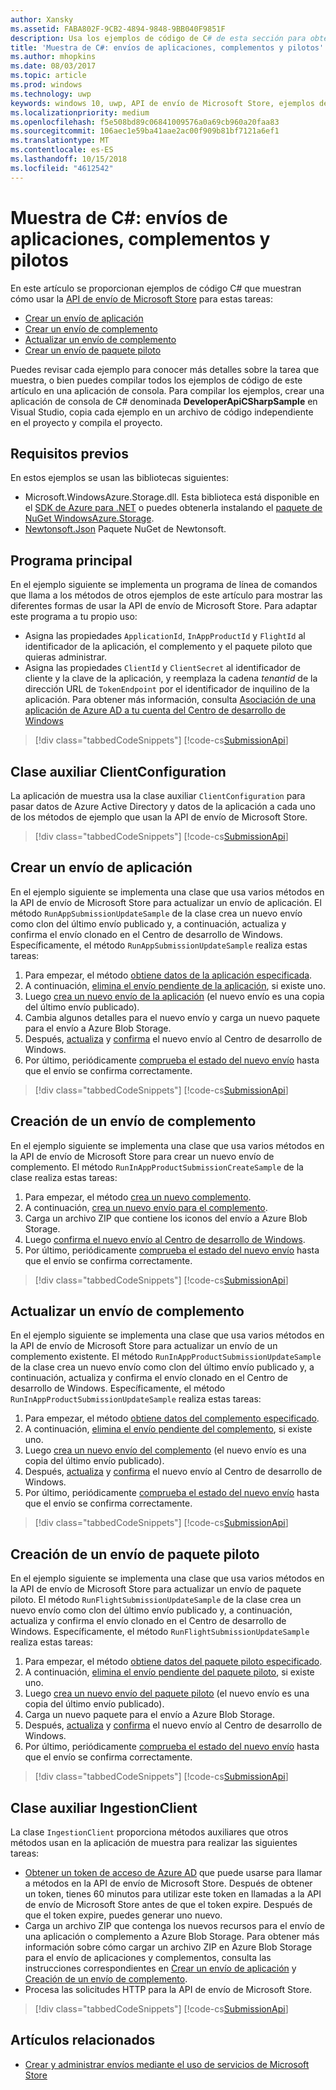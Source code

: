 ```yaml
---
author: Xansky
ms.assetid: FABA802F-9CB2-4894-9848-9BB040F9851F
description: Usa los ejemplos de código de C# de esta sección para obtener más información sobre cómo usar la API de envío de Microsoft Store.
title: 'Muestra de C#: envíos de aplicaciones, complementos y pilotos'
ms.author: mhopkins
ms.date: 08/03/2017
ms.topic: article
ms.prod: windows
ms.technology: uwp
keywords: windows 10, uwp, API de envío de Microsoft Store, ejemplos de código, C#
ms.localizationpriority: medium
ms.openlocfilehash: f5e508bd89c06841009576a0a69cb960a20faa83
ms.sourcegitcommit: 106aec1e59ba41aae2ac00f909b81bf7121a6ef1
ms.translationtype: MT
ms.contentlocale: es-ES
ms.lasthandoff: 10/15/2018
ms.locfileid: "4612542"
---
```

# <a name="c-sample-submissions-for-apps-add-ons-and-flights"></a>Muestra de C\#: envíos de aplicaciones, complementos y pilotos

En este artículo se proporcionan ejemplos de código C# que muestran cómo usar la [API de envío de Microsoft Store](create-and-manage-submissions-using-windows-store-services.md) para estas tareas:

* [Crear un envío de aplicación](#create-app-submission)
* [Crear un envío de complemento](#create-add-on-submission)
* [Actualizar un envío de complemento](#update-add-on-submission)
* [Crear un envío de paquete piloto](#create-flight-submission)

Puedes revisar cada ejemplo para conocer más detalles sobre la tarea que muestra, o bien puedes compilar todos los ejemplos de código de este artículo en una aplicación de consola. Para compilar los ejemplos, crear una aplicación de consola de C# denominada **DeveloperApiCSharpSample** en Visual Studio, copia cada ejemplo en un archivo de código independiente en el proyecto y compila el proyecto.

## <a name="prerequisites"></a>Requisitos previos

En estos ejemplos se usan las bibliotecas siguientes:

* Microsoft.WindowsAzure.Storage.dll. Esta biblioteca está disponible en el [SDK de Azure para .NET](https://azure.microsoft.com/downloads/) o puedes obtenerla instalando el [paquete de NuGet WindowsAzure.Storage](https://www.nuget.org/packages/WindowsAzure.Storage).
* [Newtonsoft.Json](http://www.newtonsoft.com/json) Paquete NuGet de Newtonsoft.

## <a name="main-program"></a>Programa principal

En el ejemplo siguiente se implementa un programa de línea de comandos que llama a los métodos de otros ejemplos de este artículo para mostrar las diferentes formas de usar la API de envío de Microsoft Store. Para adaptar este programa a tu propio uso:

* Asigna las propiedades ```ApplicationId```, ```InAppProductId``` y ```FlightId``` al identificador de la aplicación, el complemento y el paquete piloto que quieras administrar.
* Asigna las propiedades ```ClientId``` y ```ClientSecret``` al identificador de cliente y la clave de la aplicación, y reemplaza la cadena *tenantid* de la dirección URL de ```TokenEndpoint``` por el identificador de inquilino de la aplicación. Para obtener más información, consulta [Asociación de una aplicación de Azure AD a tu cuenta del Centro de desarrollo de Windows](create-and-manage-submissions-using-windows-store-services.md#how-to-associate-an-azure-ad-application-with-your-windows-dev-center-account)

> [!div class="tabbedCodeSnippets"]
[!code-cs[SubmissionApi](./code/StoreServicesExamples_Submission/cs/Program.cs#Main)]

<span id="clientconfiguration" />

## <a name="clientconfiguration-helper-class"></a>Clase auxiliar ClientConfiguration

La aplicación de muestra usa la clase auxiliar ```ClientConfiguration``` para pasar datos de Azure Active Directory y datos de la aplicación a cada uno de los métodos de ejemplo que usan la API de envío de Microsoft Store.

> [!div class="tabbedCodeSnippets"]
[!code-cs[SubmissionApi](./code/StoreServicesExamples_Submission/cs/ClientConfiguration.cs#ClientConfiguration)]

<span id="create-app-submission" />

## <a name="create-an-app-submission"></a>Crear un envío de aplicación

En el ejemplo siguiente se implementa una clase que usa varios métodos en la API de envío de Microsoft Store para actualizar un envío de aplicación. El método ```RunAppSubmissionUpdateSample``` de la clase crea un nuevo envío como clon del último envío publicado y, a continuación, actualiza y confirma el envío clonado en el Centro de desarrollo de Windows. Específicamente, el método ```RunAppSubmissionUpdateSample``` realiza estas tareas:

1. Para empezar, el método [obtiene datos de la aplicación especificada](get-an-app.md).
2. A continuación, [elimina el envío pendiente de la aplicación](delete-an-app-submission.md), si existe uno.
3. Luego [crea un nuevo envío de la aplicación](create-an-app-submission.md) (el nuevo envío es una copia del último envío publicado).
4. Cambia algunos detalles para el nuevo envío y carga un nuevo paquete para el envío a Azure Blob Storage.
5. Después, [actualiza](update-an-app-submission.md) y [confirma](commit-an-app-submission.md) el nuevo envío al Centro de desarrollo de Windows.
6. Por último, periódicamente [comprueba el estado del nuevo envío](get-status-for-an-app-submission.md) hasta que el envío se confirma correctamente.

> [!div class="tabbedCodeSnippets"]
[!code-cs[SubmissionApi](./code/StoreServicesExamples_Submission/cs/AppSubmissionUpdateSample.cs#AppSubmissionUpdateSample)]

<span id="create-add-on-submission" />

## <a name="create-an-add-on-submission"></a>Creación de un envío de complemento

En el ejemplo siguiente se implementa una clase que usa varios métodos en la API de envío de Microsoft Store para crear un nuevo envío de complemento. El método ```RunInAppProductSubmissionCreateSample``` de la clase realiza estas tareas:

1. Para empezar, el método [crea un nuevo complemento](create-an-add-on.md).
2. A continuación, [crea un nuevo envío para el complemento](create-an-add-on-submission.md).
3. Carga un archivo ZIP que contiene los iconos del envío a Azure Blob Storage.
4. Luego [confirma el nuevo envío al Centro de desarrollo de Windows](commit-an-add-on-submission.md).
5. Por último, periódicamente [comprueba el estado del nuevo envío](get-status-for-an-add-on-submission.md) hasta que el envío se confirma correctamente.

> [!div class="tabbedCodeSnippets"]
[!code-cs[SubmissionApi](./code/StoreServicesExamples_Submission/cs/InAppProductSubmissionCreateSample.cs#InAppProductSubmissionCreateSample)]

<span id="update-add-on-submission" />

## <a name="update-an-add-on-submission"></a>Actualizar un envío de complemento

En el ejemplo siguiente se implementa una clase que usa varios métodos en la API de envío de Microsoft Store para actualizar un envío de un complemento existente. El método ```RunInAppProductSubmissionUpdateSample``` de la clase crea un nuevo envío como clon del último envío publicado y, a continuación, actualiza y confirma el envío clonado en el Centro de desarrollo de Windows. Específicamente, el método ```RunInAppProductSubmissionUpdateSample``` realiza estas tareas:

1. Para empezar, el método [obtiene datos del complemento especificado](get-an-add-on.md).
2. A continuación, [elimina el envío pendiente del complemento](delete-an-add-on-submission.md), si existe uno.
3. Luego [crea un nuevo envío del complemento](create-an-add-on-submission.md) (el nuevo envío es una copia del último envío publicado).
5. Después, [actualiza](update-an-add-on-submission.md) y [confirma](commit-an-add-on-submission.md) el nuevo envío al Centro de desarrollo de Windows.
6. Por último, periódicamente [comprueba el estado del nuevo envío](get-status-for-an-add-on-submission.md) hasta que el envío se confirma correctamente.

> [!div class="tabbedCodeSnippets"]
[!code-cs[SubmissionApi](./code/StoreServicesExamples_Submission/cs/InAppProductSubmissionUpdateSample.cs#InAppProductSubmissionUpdateSample)]

<span id="create-flight-submission" />

## <a name="create-a-package-flight-submission"></a>Creación de un envío de paquete piloto

En el ejemplo siguiente se implementa una clase que usa varios métodos en la API de envío de Microsoft Store para actualizar un envío de paquete piloto. El método ```RunFlightSubmissionUpdateSample``` de la clase crea un nuevo envío como clon del último envío publicado y, a continuación, actualiza y confirma el envío clonado en el Centro de desarrollo de Windows. Específicamente, el método ```RunFlightSubmissionUpdateSample``` realiza estas tareas:

1. Para empezar, el método [obtiene datos del paquete piloto especificado](get-a-flight.md).
2. A continuación, [elimina el envío pendiente del paquete piloto](delete-a-flight-submission.md), si existe uno.
3. Luego [crea un nuevo envío del paquete piloto](create-a-flight-submission.md) (el nuevo envío es una copia del último envío publicado).
4. Carga un nuevo paquete para el envío a Azure Blob Storage.
5. Después, [actualiza](update-a-flight-submission.md) y [confirma](commit-a-flight-submission.md) el nuevo envío al Centro de desarrollo de Windows.
6. Por último, periódicamente [comprueba el estado del nuevo envío](get-status-for-a-flight-submission.md) hasta que el envío se confirma correctamente.

> [!div class="tabbedCodeSnippets"]
[!code-cs[SubmissionApi](./code/StoreServicesExamples_Submission/cs/FlightSubmissionUpdateSample.cs#FlightSubmissionUpdateSample)]

<span id="ingestionclient" />

## <a name="ingestionclient-helper-class"></a>Clase auxiliar IngestionClient

La clase ```IngestionClient``` proporciona métodos auxiliares que otros métodos usan en la aplicación de muestra para realizar las siguientes tareas:

* [Obtener un token de acceso de Azure AD](create-and-manage-submissions-using-windows-store-services.md#obtain-an-azure-ad-access-token) que puede usarse para llamar a métodos en la API de envío de Microsoft Store. Después de obtener un token, tienes 60 minutos para utilizar este token en llamadas a la API de envío de Microsoft Store antes de que el token expire. Después de que el token expire, puedes generar uno nuevo.
* Carga un archivo ZIP que contenga los nuevos recursos para el envío de una aplicación o complemento a Azure Blob Storage. Para obtener más información sobre cómo cargar un archivo ZIP en Azure Blob Storage para el envío de aplicaciones y complementos, consulta las instrucciones correspondientes en [Crear un envío de aplicación](manage-app-submissions.md#create-an-app-submission) y [Creación de un envío de complemento](manage-add-on-submissions.md#create-an-add-on-submission).
* Procesa las solicitudes HTTP para la API de envío de Microsoft Store.

> [!div class="tabbedCodeSnippets"]
[!code-cs[SubmissionApi](./code/StoreServicesExamples_Submission/cs/IngestionClient.cs#IngestionClient)]

## <a name="related-topics"></a>Artículos relacionados

* [Crear y administrar envíos mediante el uso de servicios de Microsoft Store](create-and-manage-submissions-using-windows-store-services.md)
